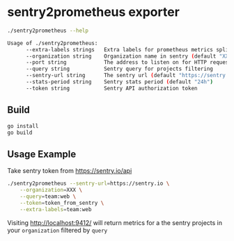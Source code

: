 # sentry2prometheus exporter

```bash
./sentry2prometheus --help

Usage of ./sentry2prometheus:
      --extra-labels strings   Extra labels for prometheus metrics splitted by ':'
      --organization string    Organization name in sentry (default "XXX")
      --port string            The address to listen on for HTTP requests. (default ":9412")
      --query string           Sentry query for projects filtering
      --sentry-url string      The sentry url (default "https://sentry.io")
      --stats-period string    Sentry stats period (default "24h")
      --token string           Sentry API authorization token

```

## Build

```bash
go install
go build
```

## Usage Example

Take sentry token from https://sentry.io/api

```bash
./sentry2prometheus --sentry-url=https://sentry.io \
    --organization=XXX \
    --query=team:web \
    --token=token_from_sentry \
    --extra-labels=team:web

```

Visiting [http://localhost:9412/](http://localhost:9412/) will return metrics for a the sentry projects in your `organization` filtered by `query`
